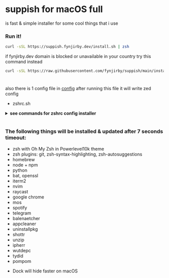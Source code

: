 # suppish for macOS full

is fast & simple installer for some cool things that i use

### Run it!

```zsh
curl -sSL https://suppish.fynjirby.dev/install.sh | zsh
```

if fynjirby.dev domain is blocked or unavailable in your country try this command instead

```zsh
curl -sSL https://raw.githubusercontent.com/fynjirby/suppish/main/install.sh | zsh
```

#

also there is 1 config file in [config](https://github.com/fynjirby/suppish/tree/main/config)
after running this file it will write zed config

- zshrc.sh
<details>
<summary><strong>see commands for zshrc config installer</strong></summary>

```zsh
curl -sSL https://suppish.fynjirby.dev/config/zshrc.sh | zsh
```

or

```zsh
curl -sSL https://raw.githubusercontent.com/fynjirby/suppish/main/config/zshrc.sh | zsh
```

</details>

#

### The following things will be installed & updated after 7 seconds timeout:

- zsh with Oh My Zsh in Powerlevel10k theme
- zsh plugins: git, zsh-syntax-highlighting, zsh-autosuggestions
- homebrew
- node + npm
- python
- bat, openssl
- iterm2
- nvim
- raycast
- google chrome
- mos
- spotify
- telegram
- balenaetcher
- appcleaner
- uninstallpkg
- shottr
- unzip
- ipherr
- wutdepc
- tydid
- pompom

* Dock will hide faster on macOS
